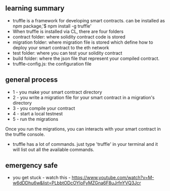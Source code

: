 ## learning summary
- truffle is a framework for developing smart contracts. can be installed as npm package,'$ npm install -g truffle'
- When truffle is installed via CL, there are four folders
- contract folder: where solidity contract code is stored
- migration folder: where migration file is stored which define how to deploy your smart contract to the eth network
- test folder: where you can test your solidity contract 
- build folder: where the json file that represent your compiled contract.
- truffle-config.js: the configuration file

## general process
- 1 - you make your smart contract directory
- 2 - you write a migration file for your smart contract in a migration's directory
- 3 - you compile your contract 
- 4 - start a local testnest 
- 5 - run the migrations

Once you run the migrations, you can interacts with your smart contract in the truffle console. 
 - truffle has a lot of commands. just type 'truffle' in your terminal and it will list out all the available commands.

 ## emergency safe
 - you get stuck - watch this - https://www.youtube.com/watch?v=M-w6dDDhu6w&list=PLbbtODcOYIoFyMZGna6F8uJrfnYVQ3Jcr 